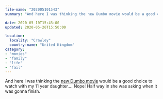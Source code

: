```yaml
---
file-name: "202005101543"
summary: "And here I was thinking the new Dumbo movie would be a good choice to watch with my 11 year daughter. "

date: 2020-05-10T15:43:00
updated: 2020-05-20T15:50:00

location:
  locality: "Crawley"
  country-name: "United Kingdom"
category:
- "movies"
- "family"
- "life"
- "fail"
---
```


And here I was thinking the [new Dumbo movie][1] would be a good choice to watch with my 11 year daughter&hellip;. Nope! Half way in she was asking when it was gonna finish.

[1]: https://www.imdb.com/title/tt3861390/
